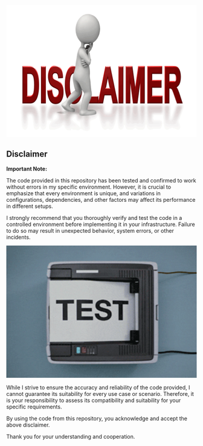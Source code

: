 <div align="center">
<img alt="disclaimer" width="920" height="350" src="https://github.com/vExpertPratik/vExpertPratik/blob/main/Images/Disclaimer.gif">
</div>

## Disclaimer

**Important Note:** 

The code provided in this repository has been tested and confirmed to work without errors in my specific environment. However, it is crucial to emphasize that every environment is unique, and variations in configurations, dependencies, and other factors may affect its performance in different setups.

I strongly recommend that you thoroughly verify and test the code in a controlled environment before implementing it in your infrastructure. Failure to do so may result in unexpected behavior, system errors, or other incidents.

<div align="center">
<img alt="disclaimer" width="920" height="350" src="https://github.com/vExpertPratik/vExpertPratik/blob/main/Images/Testing.gif">
</div>

While I strive to ensure the accuracy and reliability of the code provided, I cannot guarantee its suitability for every use case or scenario. Therefore, it is your responsibility to assess its compatibility and suitability for your specific requirements.

By using the code from this repository, you acknowledge and accept the above disclaimer.

Thank you for your understanding and cooperation.
